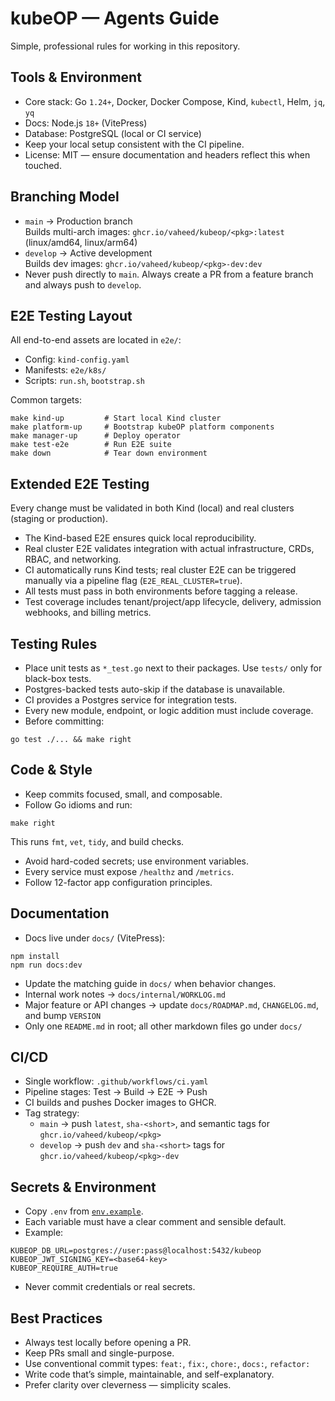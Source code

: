 # kubeOP — Agents Guide
Simple, professional rules for working in this repository.

## Tools & Environment
- Core stack: Go `1.24+`, Docker, Docker Compose, Kind, `kubectl`, Helm, `jq`, `yq`
- Docs: Node.js `18+` (VitePress)
- Database: PostgreSQL (local or CI service)
- Keep your local setup consistent with the CI pipeline.
- License: MIT — ensure documentation and headers reflect this when touched.

## Branching Model
- `main` → Production branch  
  Builds multi-arch images: `ghcr.io/vaheed/kubeop/<pkg>:latest` (linux/amd64, linux/arm64)
- `develop` → Active development  
  Builds dev images: `ghcr.io/vaheed/kubeop/<pkg>-dev:dev`
- Never push directly to `main`. Always create a PR from a feature branch and always push to `develop`.

## E2E Testing Layout
All end-to-end assets are located in `e2e/`:
- Config: `kind-config.yaml`
- Manifests: `e2e/k8s/`
- Scripts: `run.sh`, `bootstrap.sh`

Common targets:
```
make kind-up         # Start local Kind cluster
make platform-up     # Bootstrap kubeOP platform components
make manager-up      # Deploy operator
make test-e2e        # Run E2E suite
make down            # Tear down environment
```

## Extended E2E Testing  
Every change must be validated in both Kind (local) and real clusters (staging or production).
- The Kind-based E2E ensures quick local reproducibility.  
- Real cluster E2E validates integration with actual infrastructure, CRDs, RBAC, and networking.  
- CI automatically runs Kind tests; real cluster E2E can be triggered manually via a pipeline flag (`E2E_REAL_CLUSTER=true`).  
- All tests must pass in both environments before tagging a release.  
- Test coverage includes tenant/project/app lifecycle, delivery, admission webhooks, and billing metrics.

## Testing Rules
- Place unit tests as `*_test.go` next to their packages. Use `tests/` only for black-box tests.
- Postgres-backed tests auto-skip if the database is unavailable.
- CI provides a Postgres service for integration tests.
- Every new module, endpoint, or logic addition must include coverage.
- Before committing:
```
go test ./... && make right
```

## Code & Style
- Keep commits focused, small, and composable.
- Follow Go idioms and run:
```
make right
```
  This runs `fmt`, `vet`, `tidy`, and build checks.
- Avoid hard-coded secrets; use environment variables.
- Every service must expose `/healthz` and `/metrics`.
- Follow 12-factor app configuration principles.

## Documentation
- Docs live under `docs/` (VitePress):
```
npm install
npm run docs:dev
```
- Update the matching guide in `docs/` when behavior changes.
- Internal work notes → `docs/internal/WORKLOG.md`
- Major feature or API changes → update `docs/ROADMAP.md`, `CHANGELOG.md`, and bump `VERSION`
- Only one `README.md` in root; all other markdown files go under `docs/`

## CI/CD
- Single workflow: `.github/workflows/ci.yaml`
- Pipeline stages: Test → Build → E2E → Push
- CI builds and pushes Docker images to GHCR.
- Tag strategy:
  - `main` → push `latest`, `sha-<short>`, and semantic tags for `ghcr.io/vaheed/kubeop/<pkg>`
  - `develop` → push `dev` and `sha-<short>` tags for `ghcr.io/vaheed/kubeop/<pkg>-dev`

## Secrets & Environment
- Copy `.env` from [`env.example`](./env.example).
- Each variable must have a clear comment and sensible default.
- Example:
```
KUBEOP_DB_URL=postgres://user:pass@localhost:5432/kubeop
KUBEOP_JWT_SIGNING_KEY=<base64-key>
KUBEOP_REQUIRE_AUTH=true
```
- Never commit credentials or real secrets.

## Best Practices
- Always test locally before opening a PR.
- Keep PRs small and single-purpose.
- Use conventional commit types: `feat:`, `fix:`, `chore:`, `docs:`, `refactor:`
- Write code that’s simple, maintainable, and self-explanatory.
- Prefer clarity over cleverness — simplicity scales.

